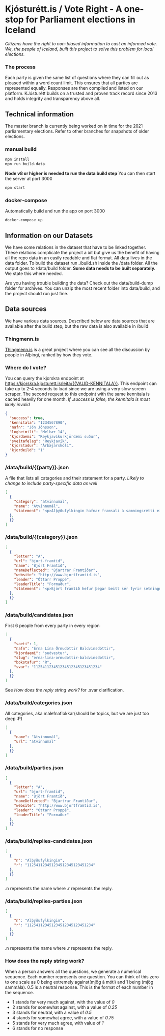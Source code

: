 # Kjósturétt.is / Vote Right - A one-stop for Parliament elections in Iceland

_Citizens have the right to non-biased information to cast an informed vote. We, the people of Iceland, built this project to solve this problem for local elections._

### The process

Each party is given the same list of questions where they can fill out as pleased within a word count limit. This ensures that all parties are represented equally. Responses are then compiled and listed on our platform. KJósturétt builds on a trusted and proven track record since 2013 and holds integrity and transparency above all.

## Technical information

The master branch is currently being worked on in time for the 2021 parliamentary elections. Refer to other branches for snapshots of older elections.

### manual build

```bash
npm install
npm run build-data
```

**Node v8 or higher is needed to run the data build step**
You can then start the server at port 3000

```bash
npm start
```

### docker-compose

Automatically build and run the app on port 3000

```bash
docker-compose up
```

## Information on our Datasets

We have some relations in the dataset that have to be linked together. These relations complicate the project a bit but give us the benefit of having all the repo data in an easily readable and flat format. All data lives in the data folder. To build the dataset run ./build.sh inside the /data folder. All the output goes to /data/build folder. **Some data needs to be built separately.** We state this where needed.

Are you having trouble building the data? Check out the data/build-dump folder for archives. You can unzip the most recent folder into data/build, and the project should run just fine.

## Data sources

We have various data sources. Described below are data sources that are available after the build step, but the raw data is also available in /build

### Thingmenn.is

[Thingmenn.is](http://thingmenn.is) is a great project where you can see all the discussion by people in Alþingi, ranked by how they vote.

### Where do I vote?

You can query the kjorskra endpoint at https://kjorskra.kjosturett.is/leita/{{VALID-KENNITALA}}. This endpoint can take up to 2-4 seconds to load since we are using a very slow screen scraper. The second request to this endpoint with the same kennitala is cached heavily for one month. _If .success is false, the kennitala is most likely invalid_

```json
{
  "success": true,
  "kennitala": "1234567890",
  "nafn": "Jón Jónsson",
  "logheimili": "Melbær 14",
  "kjordaemi": "Reykjavíkurkjördæmi suður",
  "sveitafelag": "Reykjavík",
  "kjorstadur": "Árbæjarskóli",
  "kjordeild": "1"
}
```

### /data/build/{{party}}.json

A file that lists all catagories and their statement for a party. _Likely to change to include party-specific data as well_

```json
[
  {
    "category": "atvinnumal",
    "name": "Atvinnumál",
    "statement": "<p>Alþýðufylkingin hafnar framsali á samningsrétti einstakra verkalýðsfélaga...</p>\n"
  },
  {}
]
```

### /data/build/{{category}}.json

```json
[
  {
    "letter": "A",
    "url": "bjort-framtid",
    "name": "Björt Framtíð",
    "nameDeflected": "Bjartrar Framtíðar",
    "website": "http://www.bjortframtid.is",
    "leader": "Óttarr Proppé",
    "leaderTitle": "Formaður",
    "statement": "<p>Björt framtíð hefur þegar beitt sér fyrir setningu fjárfestingaáætlunar...</p>"
  },
  {}
]
```

### /data/build/candidates.json

First 6 people from every party in every region

```json
[
  {
    "saeti": 1,
    "nafn": "Erna Lína Örnudóttir Baldvinsdóttir",
    "kjordaemi": "sudvestur",
    "slug": "erna-lina-ornudottir-baldvinsdottir",
    "bokstafur": "R",
    "svar": "112541123451234512345123451234"
  },
  {}
]
```

See _How does the reply string work?_ for .svar clarification.

### /data/build/categories.json

All categories, aka málefnaflokkar(should be topics, but we are just too deep :P)

```json
[
  {
    "name": "Atvinnumál",
    "url": "atvinnumal"
  },
  {}
]
```

### /data/build/parties.json

```json
[
  {
    "letter": "A",
    "url": "bjort-framtid",
    "name": "Björt Framtíð",
    "nameDeflected": "Bjartrar Framtíðar",
    "website": "http://www.bjortframtid.is",
    "leader": "Óttarr Proppé",
    "leaderTitle": "Formaður"
  },
  {}
]
```

### /data/build/replies-candidates.json

```json
[
  {
    "n": "Alþýðufylkingin",
    "r": "112541123451234512345123451234"
  },
  {}
]
```

.n represents the name where .r represents the reply.

### /data/build/replies-parties.json

```json
[
  {
    "n": "Alþýðufylkingin",
    "r": "112541123451234512345123451234"
  },
  {}
]
```

.n represents the name where .r represents the reply.

### How does the reply string work?

When a person answers all the questions, we generate a numerical sequence. Each number represents one question. You can think of this zero to one scale as 0 being extremely against(mjög á móti) and 1 being (mjög sammála). 0.5 is a neutral response. This is the format of each number in the sequence.

- 1 stands for very much against, with the value of _0_
- 2 stands for somewhat against, with a value of _0.25_
- 3 stands for neutral, with a value of _0.5_
- 4 stands for somewhat agree, with a value of _0.75_
- 5 stands for very much agree, with value of _1_
- 6 stands for no response
